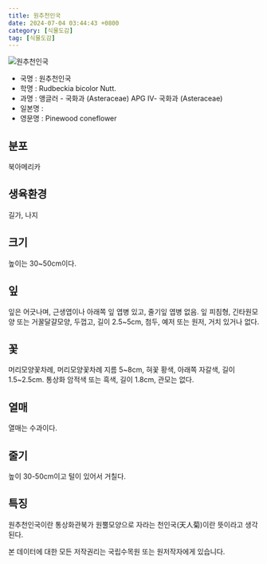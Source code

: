 ```yaml
---
title: 원추천인국
date: 2024-07-04 03:44:43 +0800
category: [식물도감]
tag: [식물도감]
---
```




![원추천인국](/fileUpload/plants/basic/Compositae/Rudbeckia/10095/10095_20160726143812465files_th2.jpg)
- 국명 : 원추천인국
- 학명 : Rudbeckia bicolor Nutt.
- 과명 : 앵글러 - 국화과 (Asteraceae) APG Ⅳ- 국화과 (Asteraceae)
- 일본명 : 
- 영문명 : Pinewood coneflower


## 분포
북아메리카
## 생육환경
길가, 나지
## 크기
높이는 30~50cm이다.
## 잎
잎은 어긋나며, 근생엽이나 아래쪽 잎 엽병 있고, 줄기잎 엽병 없음. 잎 피침형, 긴타원모양 또는 거꿀달걀모양, 두껍고, 길이 2.5~5cm, 첨두, 예저 또는 원저, 거치 있거나 없다.
## 꽃
머리모양꽃차례, 머리모양꽃차례 지름 5~8cm, 혀꽃 황색, 아래쪽 자갈색, 길이 1.5~2.5cm. 통상화 암적색 또는 흑색, 길이 1.8cm, 관모는 없다.
## 열매
열매는 수과이다.
## 줄기
높이 30-50cm이고 털이 있어서 거칠다.
## 특징
원추천인국이란 통상화관북가 원뿔모양으로 자라는 천인국(天人菊)이란 뜻이라고 생각된다.






본 데이터에 대한 모든 저작권리는 국립수목원 또는 원저작자에게 있습니다.
